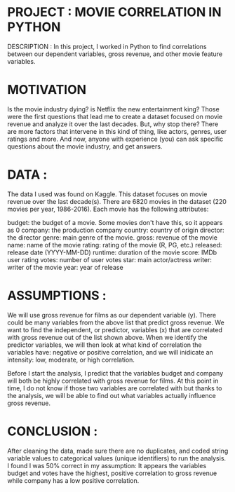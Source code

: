 # PROJECT : MOVIE CORRELATION IN PYTHON
DESCRIPTION : In this project, I worked in Python to find correlations between our dependent variables, gross revenue, and other movie feature variables.

# MOTIVATION
Is the movie industry dying? is Netflix the new entertainment king? Those were the first questions that lead me to create a dataset
focused on movie revenue and analyze it over the last decades. But, why stop there? There are more factors that intervene in this
kind of thing, like actors, genres, user ratings and more. And now, anyone with experience (you) can ask specific questions about the
movie industry, and get answers.

# DATA :
The data I used was found on Kaggle. This dataset focuses on movie revenue over the last decade(s). There are 6820 movies in the dataset (220 movies per year, 1986-2016). Each movie has the following attributes:

budget: the budget of a movie. Some movies don't have this, so it appears as 0
company: the production company
country: country of origin
director: the director
genre: main genre of the movie.
gross: revenue of the movie
name: name of the movie
rating: rating of the movie (R, PG, etc.)
released: release date (YYYY-MM-DD)
runtime: duration of the movie
score: IMDb user rating
votes: number of user votes
star: main actor/actress
writer: writer of the movie
year: year of release

# ASSUMPTIONS :
We will use gross revenue for films as our dependent variable (y). There could be many variables from the above list that predict gross revenue. We want to find the independent, or predictor, variables (x) that are correlated with gross revenue out of the list shown above. When we identify the predictor variables, we will then look at what kind of correlation the variables have: negative or positive correlation, and we will inidicate an intensity: low, moderate, or high correlation.

Before I start the analysis, I predict that the variables budget and company will both be highly correlated with gross revenue for films. At this point in time, I do not know if those two variables are correlated with but thanks to the analysis, we will be able to find out what variables actually influence gross revenue.

# CONCLUSION :
After cleaning the data, made sure there are no duplicates, and coded string variable values to categorical values (unique identifiers) to run the analysis.
I found I was 50% correct in my assumption: It appears the variables budget and votes have the highest, positive correlation to gross revenue while company has a low positive correlation.

